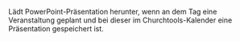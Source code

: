 Lädt PowerPoint-Präsentation herunter, wenn an dem Tag eine Veranstaltung geplant und bei dieser im Churchtools-Kalender eine Präsentation gespeichert ist.